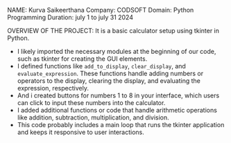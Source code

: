NAME: Kurva Saikeerthana
Company: CODSOFT
Domain: Python Programming
Duration: july 1 to july 31 2024

OVERVIEW OF THE PROJECT:
It is a basic calculator setup using tkinter in Python.

- I likely imported the necessary modules at the beginning of our code, such as tkinter for creating the GUI elements.
- I defined functions like `add_to_display`, `clear_display`, and `evaluate_expression`. These functions handle adding numbers or operators to the display, clearing the display, and evaluating the expression, respectively.
- And i created buttons for numbers 1 to 8 in your interface, which users can click to input these numbers into the calculator.
-  I added additional functions or code that handle arithmetic operations like addition, subtraction, multiplication, and division.
-  This code probably includes a main loop that runs the tkinter application and keeps it responsive to user interactions.

